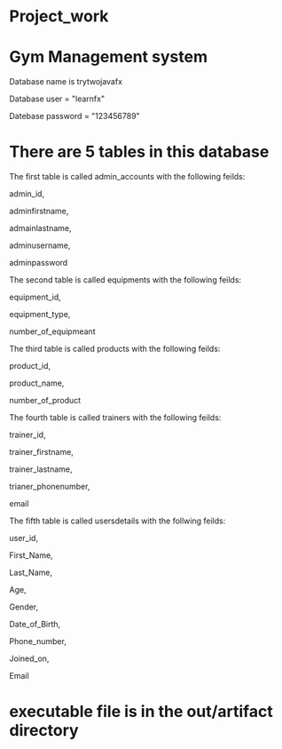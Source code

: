# Project_work
# Gym Management system 


Database name is trytwojavafx

Database user =  "learnfx"

Datebase password = "123456789"




# There are 5 tables in this database 



The first table is called admin_accounts with the following feilds:

admin_id,

adminfirstname,

admainlastname,

adminusername,

adminpassword

The second table is called equipments with the following feilds:

equipment_id,

equipment_type,

number_of_equipmeant

The third table is called products with the following feilds:

product_id,

product_name,

number_of_product

The fourth table is called trainers with the following feilds:

trainer_id,

trainer_firstname,

trainer_lastname,

trianer_phonenumber,

email

The fifth table is called usersdetails with the follwing feilds:

user_id,

First_Name,

Last_Name,

Age, 

Gender,

Date_of_Birth,

Phone_number,

Joined_on,

Email


# executable file is in the out/artifact directory 

